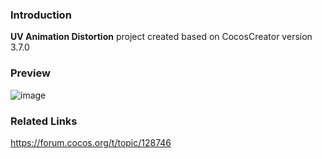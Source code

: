 ### Introduction
**UV Animation Distortion** project created based on CocosCreator version 3.7.0

### Preview
![image](../../../gif/202207/2022072103.gif)

### Related Links 
https://forum.cocos.org/t/topic/128746